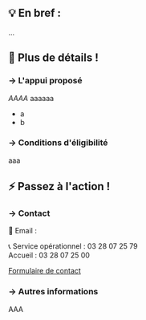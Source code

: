 ## 💡 En bref :

...

## 🚀 Plus de détails !

### →  L'appui proposé

*AAAA*
aaaaaa

- a
- b
  

### →  Conditions d'éligibilité

aaa

## ⚡ Passez à l'action !

### →  Contact

📧 Email : 

📞 Service opérationnel : 03 28 07 25 79  
    Accueil : 03 28 07 25 00  
  
[Formulaire de contact](https://www.epf-npdc.fr/lepf-pratique/contact "Contact EPF Nord-Pas-de-Calais")

### →  Autres informations

AAA
